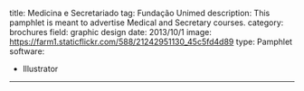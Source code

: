 title: Medicina e Secretariado
tag: Fundação Unimed
description: This pamphlet is meant to advertise Medical and Secretary courses.
category: brochures
field: graphic design
date: 2013/10/1
image: https://farm1.staticflickr.com/588/21242951130_45c5fd4d89
type: Pamphlet
software:
- Illustrator
---
